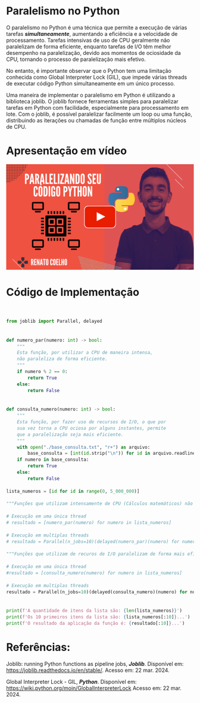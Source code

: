 # Paralelismo no Python

O paralelismo no Python é uma técnica que permite a execução de várias tarefas ***simultaneamente***, aumentando a eficiência e a velocidade de processamento. Tarefas intensivas de uso de CPU geralmente não paralelizam de forma eficiente, enquanto tarefas de I/O têm melhor desempenho na paralelização, devido aos momentos de ociosidade da CPU, tornando o processo de paralelização mais efetivo.

No entanto, é importante observar que o Python tem uma limitação conhecida como Global Interpreter Lock (GIL), que impede várias threads de executar código Python simultaneamente em um único processo.

Uma maneira de implementar o paralelismo em Python é utilizando a biblioteca joblib. O joblib fornece ferramentas simples para paralelizar tarefas em Python com facilidade, especialmente para processamento em lote. Com o joblib, é possível paralelizar facilmente um loop ou uma função, distribuindo as iterações ou chamadas de função entre múltiplos núcleos de CPU.


# Apresentação em vídeo

<p align="center">
  <a href="https://youtu.be/C8B8ZLvHUWs" target="_blank"><img src="thumbnail/Paralelismo-Python.png" alt="Vídeo de apresentação"></a>
</p>


# Código de Implementação

```python


from joblib import Parallel, delayed


def numero_par(numero: int) -> bool:
    """
    Esta função, por utilizar a CPU de maneira intensa,
    não paraleliza de forma eficiente.
    """
    if numero % 2 == 0:
        return True
    else:
        return False


def consulta_numero(numero: int) -> bool:
    """
    Esta função, por fazer uso de recursos de I/O, o que por
    sua vez torna a CPU ociosa por alguns instantes, permite
    que a paralelização seja mais eficiente.
    """
    with open("./base_consulta.txt", "r+") as arquivo:
        base_consulta = [int(id.strip("\n")) for id in arquivo.readlines()]
    if numero in base_consulta:
        return True
    else:
        return False

lista_numeros = [id for id in range(0, 5_000_000)]

"""Funções que utilizam intensamente de CPU (Cálculos matemáticos) não paralelizam muito bem."""

# Execução em uma única thread
# resultado = [numero_par(numero) for numero in lista_numeros] 

# Execução em multiplas threads
# resultado = Parallel(n_jobs=10)(delayed(numero_par)(numero) for numero in lista_numeros)

"""Funções que utilizam de recuros de I/O paralelizam de forma mais eficiente."""

# Execução em uma única thread
#resultado = [consulta_numero(numero) for numero in lista_numeros] 

# Execução em multiplas threads
resultado = Parallel(n_jobs=10)(delayed(consulta_numero)(numero) for numero in lista_numeros)


print(f'A quantidade de itens da lista são: {len(lista_numeros)}')
print(f'Os 10 primeiros itens da lista são: {lista_numeros[:10]}...')
print(f'O resultado da aplicação da função é: {resultado[:10]}...')

```


# Referências:

Joblib: running Python functions as pipeline jobs, ***Joblib***. Disponível em: <https://joblib.readthedocs.io/en/stable/>. Acesso em: 22 mar. 2024.

Global Interpreter Lock - GIL, ***Python***. Disponível em: <https://wiki.python.org/moin/GlobalInterpreterLock> Acesso em: 22 mar. 2024.